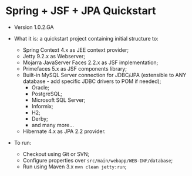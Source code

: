 Spring + JSF + JPA Quickstart
=============================

- Version 1.0.2.GA

- What it is: a quickstart project containing initial structure to:
  - Spring Context 4.x as JEE context provider;
  - Jetty 9.2.x as Webserver;
  - Mojarra JavaServer Faces 2.2.x as JSF implementation;
  - Primefaces 5.x as JSF components library;
  - Built-in MySQL Server connection for JDBC/JPA (extensible to ANY database - add specific JDBC drivers to POM if needed);
    - Oracle;
    - PostgreSQL;
    - Microsoft SQL Server;
    - Informix;
    - H2;
    - Derby;
    - and many more...
  - Hibernate 4.x as JPA 2.2 provider.

- To run:
  - Checkout using Git or SVN;
  - Configure properties over ```src/main/webapp/WEB-INF/database```;
  - Run using Maven 3.x ```mvn clean jetty:run```;
